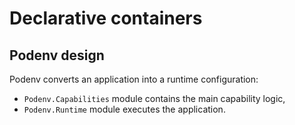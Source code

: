 # Declarative containers

## Podenv design

Podenv converts an application into a runtime configuration:

- `Podenv.Capabilities` module contains the main capability logic,
- `Podenv.Runtime` module executes the application.
